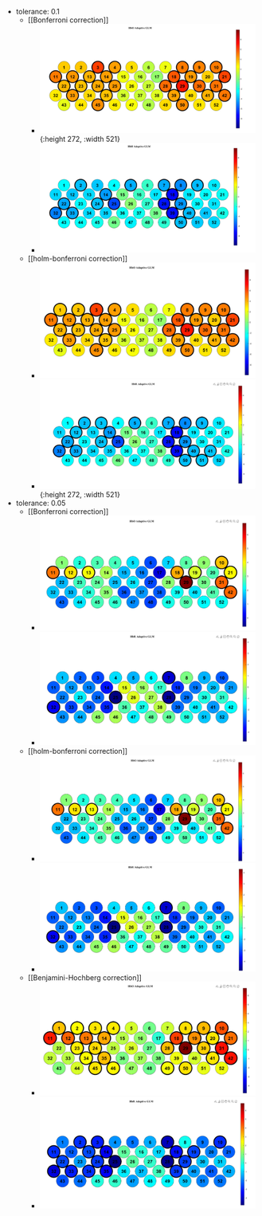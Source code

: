 - tolerance: 0.1
	- [[Bonferroni correction]]
		- ![image.png](../assets/image_1744115756086_0.png){:height 272, :width 521}
		- ![image.png](../assets/image_1744115738974_0.png)
	- [[holm-bonferroni correction]]
		- ![image.png](../assets/image_1744115845452_0.png)
		- ![image.png](../assets/image_1744115869506_0.png){:height 272, :width 521}
- tolerance: 0.05
	- [[Bonferroni correction]]
		- ![image.png](../assets/image_1744112263050_0.png)
		- ![image.png](../assets/image_1744112224728_0.png)
	- [[holm-bonferroni correction]]
		- ![image.png](../assets/image_1744112409214_0.png)
		- ![image.png](../assets/image_1744112347813_0.png)
	- [[Benjamini-Hochberg correction]]
		- ![image.png](../assets/image_1744112671118_0.png)
		- ![image.png](../assets/image_1744112727332_0.png)
